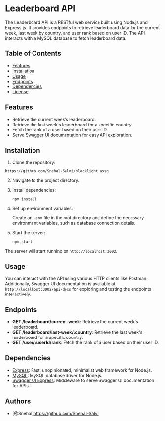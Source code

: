 # Leaderboard API

The Leaderboard API is a RESTful web service built using Node.js and Express.js. It provides endpoints to retrieve leaderboard data for the current week, last week by country, and user rank based on user ID. The API interacts with a MySQL database to fetch leaderboard data.

## Table of Contents

- [Features](#features)
- [Installation](#installation)
- [Usage](#usage)
- [Endpoints](#endpoints)
- [Dependencies](#dependencies)
- [License](#license)

## Features

- Retrieve the current week's leaderboard.
- Retrieve the last week's leaderboard for a specific country.
- Fetch the rank of a user based on their user ID.
- Serve Swagger UI documentation for easy API exploration.

## Installation

1. Clone the repository:

```
https://github.com/Snehal-Salvi/blacklight_assg
```

2. Navigate to the project directory.

3. Install dependencies:

   ```
   npm install
   ```

4. Set up environment variables:

   Create an `.env` file in the root directory and define the necessary environment variables, such as database connection details.

5. Start the server:

   ```
   npm start
   ```

The server will start running on `http://localhost:3002`.

## Usage

You can interact with the API using various HTTP clients like Postman. Additionally, Swagger UI documentation is available at `http://localhost:3002/api-docs` for exploring and testing the endpoints interactively.

## Endpoints

- **GET /leaderboard/current-week**: Retrieve the current week's leaderboard.
- **GET /leaderboard/last-week/:country**: Retrieve the last week's leaderboard for a specific country.
- **GET /user/:userId/rank**: Fetch the rank of a user based on their user ID.

## Dependencies

- [Express](https://expressjs.com/): Fast, unopinionated, minimalist web framework for Node.js.
- [MySQL](https://www.mysql.com/): MySQL database driver for Node.js.
- [Swagger UI Express](https://www.npmjs.com/package/swagger-ui-express): Middleware to serve Swagger UI documentation for APIs.

## Authors

- [@Snehal]https://github.com/Snehal-Salvi
